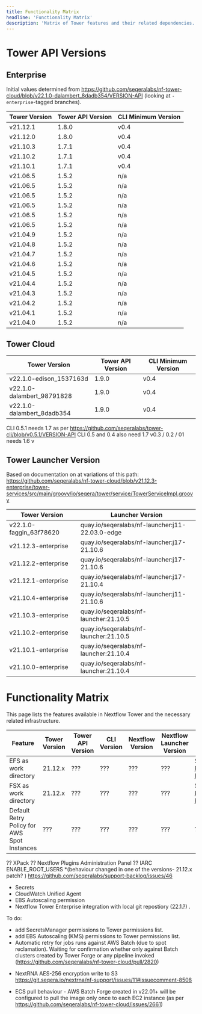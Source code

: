 ```yaml
---
title: Functionality Matrix
headline: 'Functionality Matrix'
description: 'Matrix of Tower features and their related dependencies.'
---
```


# Tower API Versions
## Enterprise
Initial values determined from https://github.com/seqeralabs/nf-tower-cloud/blob/v22.1.0-dalambert_8dadb354/VERSION-API (looking at `-enterprise`-tagged branches).

| Tower Version | Tower API Version | CLI Minimum Version | 
|---------------|-------------------|---------------------|
| v21.12.1      | 1.8.0             | v0.4                |
| v21.12.0      | 1.8.0             | v0.4                |
| v21.10.3      | 1.7.1             | v0.4                |
| v21.10.2      | 1.7.1             | v0.4                |
| v21.10.1      | 1.7.1             | v0.4                |
| v21.06.5      | 1.5.2             | n/a                 |
| v21.06.5      | 1.5.2             | n/a                 |
| v21.06.5      | 1.5.2             | n/a                 |
| v21.06.5      | 1.5.2             | n/a                 |
| v21.06.5      | 1.5.2             | n/a                 |
| v21.06.5      | 1.5.2             | n/a                 |
| v21.04.9      | 1.5.2             | n/a                 |
| v21.04.8      | 1.5.2             | n/a                 |
| v21.04.7      | 1.5.2             | n/a                 |
| v21.04.6      | 1.5.2             | n/a                 |
| v21.04.5      | 1.5.2             | n/a                 |
| v21.04.4      | 1.5.2             | n/a                 |
| v21.04.3      | 1.5.2             | n/a                 |
| v21.04.2      | 1.5.2             | n/a                 |
| v21.04.1      | 1.5.2             | n/a                 |
| v21.04.0      | 1.5.2             | n/a                 |


## Tower Cloud
| Tower Version | Tower API Version | CLI Minimum Version | 
|---------------|-------------------|---------------------|
| v22.1.0-edison_1537163d      | 1.9.0             | v0.4     |
| v22.1.0-dalambert_98791828   | 1.9.0             | v0.4     |
| v22.1.0-dalambert_8dadb354   | 1.9.0             | v0.4     |


CLI 0.5.1 needs 1.7 as per https://github.com/seqeralabs/tower-cli/blob/v0.5.1/VERSION-API
CLI 0.5 and 0.4 also need 1.7
v0.3 / 0.2 / 01 needs 1.6
v


## Tower Launcher Version

Based on documentation on at variations of this path: https://github.com/seqeralabs/nf-tower-cloud/blob/v21.12.3-enterprise/tower-services/src/main/groovy/io/seqera/tower/service/TowerServiceImpl.groovy 

| Tower Version | Launcher Version  |
|---------------|-------------------|
| v22.1.0-faggin_63f78620    | quay.io/seqeralabs/nf-launcher:j11-22.03.0-edge          |
| v21.12.3-enterprise    | quay.io/seqeralabs/nf-launcher:j17-21.10.6           |
| v21.12.2-enterprise    | quay.io/seqeralabs/nf-launcher:j17-21.10.6           |
| v21.12.1-enterprise    | quay.io/seqeralabs/nf-launcher:j17-21.10.4           |
| v21.10.4-enterprise    | quay.io/seqeralabs/nf-launcher:j11-21.10.6          |
| v21.10.3-enterprise    | quay.io/seqeralabs/nf-launcher:21.10.5         |
| v21.10.2-enterprise    | quay.io/seqeralabs/nf-launcher:21.10.5         |
| v21.10.1-enterprise    | quay.io/seqeralabs/nf-launcher:21.10.4         |
| v21.10.0-enterprise    | quay.io/seqeralabs/nf-launcher:21.10.4         |



# Functionality Matrix

This page lists the features available in Nextflow Tower and the necessary related infrastructure.

| Feature | Tower Version | Tower API Version | CLI Version | Nextflow Version | Nextflow Launcher Version | Notes |
|---------|---------------|-------------------|-------------|------------------|---------------------------|-------|
| EFS as work directory | 21.12.x | ??? | ??? | ??? | ??? | See [Release Notes](https://install.tower.nf/21.12/release_notes/21.12/#minor-changes-improvements) |
| FSX as work directory | 21.12.x | ??? | ??? | ??? | ??? | See [Release Notes](https://install.tower.nf/21.12/release_notes/21.12/#minor-changes-improvements) |
| Default Retry Policy for AWS Spot Instances | ??? | ??? | ??? | ??? | ??? | ??? |


?? XPack
?? Nextflow Plugins
Administration Panel
?? IARC ENABLE_ROOT_USERS *(behaviour changed in one of the versions- 21.12.x patch? ) https://github.com/seqeralabs/support-backlog/issues/46

* Secrets
* CloudWatch Unified Agent
* EBS Autoscaling permission
* Nextflow Tower Enterprise integration with local git repostiory (22.1.?) .

To do:
- add SecretsManager permissions to Tower permissions list.
- add EBS Autoscaling (KMS) permissions to Tower permissions list.
- Automatic retry for jobs runs against AWS Batch (due to spot reclamation). Waiting for confirmation whether only against Batch clusters created by Tower Forge or any pipeline invoked (https://github.com/seqeralabs/nf-tower-cloud/pull/2820)
* NextRNA AES-256 encryption write to S3 https://git.seqera.io/nextrna/nf-support/issues/11#issuecomment-8508

- ECS pull behaviour - AWS Batch Forge created in v22.01+ will be configured to pull the image only once to each EC2 instance (as per https://github.com/seqeralabs/nf-tower-cloud/issues/2661)
